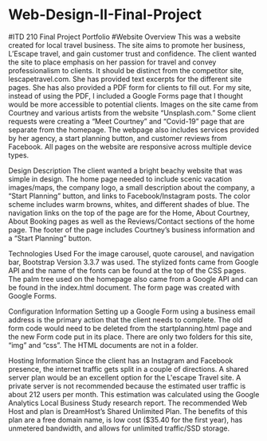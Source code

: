 # Web-Design-II-Final-Project
#ITD 210 Final Project Portfolio
#Website Overview
This was a website created for local travel business. The site aims to promote her business, L’Escape travel, and gain customer trust and confidence.  The client wanted the site to place emphasis on her passion for travel and convey professionalism to clients. It should be distinct from the competitor site, lescapetravel.com. She has provided text excerpts for the different site pages. She has also provided a PDF form for clients to fill out. For my site, instead of using the PDF, I included a Google Forms page that I thought would be more accessible to potential clients. Images on the site came from Courtney and various artists from the website “Unsplash.com.” 
Some client requests were creating a “Meet Courtney” and “Covid-19” page that are separate from the homepage. The webpage also includes services provided by her agency, a start planning button, and customer reviews from Facebook.  All pages on the website are responsive across multiple device types.

Design Description
The client wanted a bright beachy website that was simple in design. The home page needed to include scenic vacation images/maps, the company logo, a small description about the company, a “Start Planning” button, and links to Facebook/Instagram posts. The color scheme includes warm browns, whites, and different shades of blue. The navigation links on the top of the page are for the Home, About Courtney, About Booking pages as well as the Reviews/Contact sections of the home page.  The footer of the page includes Courtney’s business information and a “Start Planning” button.

Technologies Used
For the image carousel, quote carousel, and navigation bar, Bootstrap Version 3.3.7 was used. The stylized fonts came from Google API and the name of the fonts can be found at the top of the CSS pages. The palm tree used on the homepage also came from a Google API and can be found in the index.html document. The form page was created with Google Forms. 

Configuration Information
Setting up a Google Form using a business email address is the primary action that the client needs to complete. The old form code would need to be deleted from the startplanning.html page and the new Form code put in its place. There are only two folders for this site, “img” and “css”.  The HTML documents are not in a folder.  

Hosting Information
Since the client has an Instagram and Facebook presence, the internet traffic gets split in a couple of directions. A shared server plan would be an excellent option for the L'escape Travel site. A private server is not recommended because the estimated user traffic is about 212 users per month. This estimation was calculated using the Google Analytics Local Business Study research report. The recommended Web Host and plan is DreamHost’s Shared Unlimited Plan. The benefits of this plan are a free domain name, is low cost ($35.40 for the first year), has unmetered bandwidth, and allows for unlimited traffic/SSD storage.
